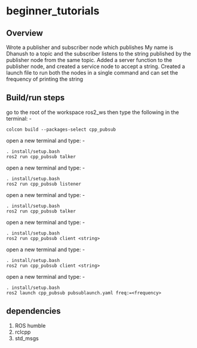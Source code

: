 # beginner_tutorials

## Overview

Wrote a publisher and subscriber node which publishes My name is Dhanush to a topic and the subscriber listens to the string published by the publisher node from the same topic. Added a server function to the publisher node, and created a service node to accept a string. Created a launch file to run both the nodes in a single command and can set the frequency of printing the string

## Build/run steps

go to the root of the workspace ros2_ws then type the following in the terminal: -

```
colcon build --packages-select cpp_pubsub
```
open a new terminal and type: -

```
. install/setup.bash
ros2 run cpp_pubsub talker
```

open a new terminal and type: -

```
. install/setup.bash
ros2 run cpp_pubsub listener
```

open a new terminal and type: -

```
. install/setup.bash
ros2 run cpp_pubsub talker
```
open a new terminal and type: -

```
. install/setup.bash
ros2 run cpp_pubsub client <string>
```
open a new terminal and type: -

```
. install/setup.bash
ros2 run cpp_pubsub client <string>
```
open a new terminal and type: -

```
. install/setup.bash
ros2 launch cpp_pubsub pubsublaunch.yaml freq:=<frequency>
```


## dependencies

1. ROS humble
2. rclcpp
3. std_msgs
